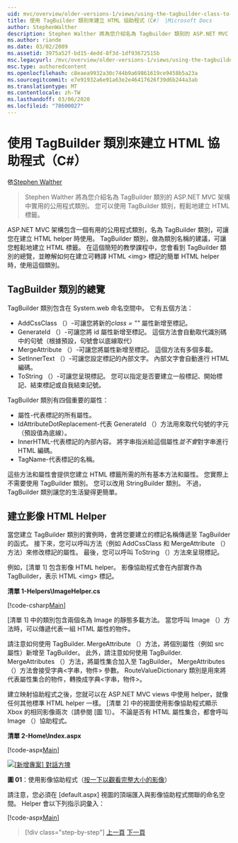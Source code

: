 ```yaml
---
uid: mvc/overview/older-versions-1/views/using-the-tagbuilder-class-to-build-html-helpers-cs
title: 使用 TagBuilder 類別來建立 HTML 協助程式（C#） |Microsoft Docs
author: StephenWalther
description: Stephen Walther 將為您介紹名為 TagBuilder 類別的 ASP.NET MVC 架構中實用的公用程式類別。 您可以輕鬆地使用 TagBuilder 類別 。
ms.author: riande
ms.date: 03/02/2009
ms.assetid: 3975a52f-bd15-4edd-8f3d-1df93672515b
msc.legacyurl: /mvc/overview/older-versions-1/views/using-the-tagbuilder-class-to-build-html-helpers-cs
msc.type: authoredcontent
ms.openlocfilehash: c8eaea9932a30c744b9a69861619ce9458b5a23a
ms.sourcegitcommit: e7e91932a6e91a63e2e46417626f39d6b244a3ab
ms.translationtype: MT
ms.contentlocale: zh-TW
ms.lasthandoff: 03/06/2020
ms.locfileid: "78600027"
---
```

# <a name="using-the-tagbuilder-class-to-build-html-helpers-c"></a>使用 TagBuilder 類別來建立 HTML 協助程式（C#）

依[Stephen Walther](https://github.com/StephenWalther)

> Stephen Walther 將為您介紹名為 TagBuilder 類別的 ASP.NET MVC 架構中實用的公用程式類別。 您可以使用 TagBuilder 類別，輕鬆地建立 HTML 標籤。

ASP.NET MVC 架構包含一個有用的公用程式類別，名為 TagBuilder 類別，可讓您在建立 HTML helper 時使用。 TagBuilder 類別，做為類別名稱的建議，可讓您輕鬆地建立 HTML 標籤。 在這個簡短的教學課程中，您會看到 TagBuilder 類別的總覽，並瞭解如何在建立可轉譯 HTML &lt;img&gt; 標記的簡單 HTML helper 時，使用這個類別。

## <a name="overview-of-the-tagbuilder-class"></a>TagBuilder 類別的總覽

TagBuilder 類別包含在 System.web 命名空間中。 它有五個方法：

- AddCssClass （）-可讓您將新的*class = ""* 屬性新增至標記。
- GenerateId （）-可讓您將 id 屬性新增至標記。 這個方法會自動取代識別碼中的句號（根據預設，句號會以底線取代）
- MergeAttribute （）-可讓您將屬性新增至標記。 這個方法有多個多載。
- SetInnerText （）-可讓您設定標記的內部文字。 內部文字會自動進行 HTML 編碼。
- ToString （）-可讓您呈現標記。 您可以指定是否要建立一般標記、開始標記、結束標記或自我結束記號。

TagBuilder 類別有四個重要的屬性：

- 屬性-代表標記的所有屬性。
- IdAttributeDotReplacement-代表 GenerateId （）方法用來取代句號的字元（預設值為底線）。
- InnerHTML-代表標記的內部內容。 將字串指派給這個屬性*並不會*對字串進行 HTML 編碼。
- TagName-代表標記的名稱。

這些方法和屬性會提供您建立 HTML 標籤所需的所有基本方法和屬性。 您實際上不需要使用 TagBuilder 類別。 您可以改用 StringBuilder 類別。 不過，TagBuilder 類別讓您的生活變得更簡單。

## <a name="creating-an-image-html-helper"></a>建立影像 HTML Helper

當您建立 TagBuilder 類別的實例時，會將您要建立的標記名稱傳遞至 TagBuilder 的函式。 接下來，您可以呼叫方法（例如 AddCssClass 和 MergeAttribute （）方法）來修改標記的屬性。 最後，您可以呼叫 ToString （）方法來呈現標記。

例如，[清單 1] 包含影像 HTML helper。 影像協助程式會在內部實作為 TagBuilder，表示 HTML &lt;img&gt; 標記。

**清單 1-Helpers\ImageHelper.cs**

[!code-csharp[Main](using-the-tagbuilder-class-to-build-html-helpers-cs/samples/sample1.cs)]

[清單 1] 中的類別包含兩個名為 Image 的靜態多載方法。 當您呼叫 Image （）方法時，可以傳遞代表一組 HTML 屬性的物件。

請注意如何使用 TagBuilder. MergeAttribute （）方法，將個別屬性（例如 src 屬性）新增至 TagBuilder。 此外，請注意如何使用 TagBuilder. MergeAttributes （）方法，將屬性集合加入至 TagBuilder。 MergeAttributes （）方法會接受字典&lt;字串，物件&gt; 參數。 RouteValueDictionary 類別是用來將代表屬性集合的物件，轉換成字典&lt;字串，物件&gt;。

建立映射協助程式之後，您就可以在 ASP.NET MVC views 中使用 helper，就像任何其他標準 HTML helper 一樣。 [清單 2] 中的視圖使用影像協助程式顯示 Xbox 的相同影像兩次（請參閱 [圖 1]）。 不論是否有 HTML 屬性集合，都會呼叫 Image （）協助程式。

**清單 2-Home\Index.aspx**

[!code-aspx[Main](using-the-tagbuilder-class-to-build-html-helpers-cs/samples/sample2.aspx)]

[![[新增專案] 對話方塊](using-the-tagbuilder-class-to-build-html-helpers-cs/_static/image1.jpg)](using-the-tagbuilder-class-to-build-html-helpers-cs/_static/image1.png)

**圖 01**：使用影像協助程式（[按一下以觀看完整大小的影像](using-the-tagbuilder-class-to-build-html-helpers-cs/_static/image2.png)）

請注意，您必須在 [default.aspx] 視圖的頂端匯入與影像協助程式關聯的命名空間。 Helper 會以下列指示詞彙入：

[!code-aspx[Main](using-the-tagbuilder-class-to-build-html-helpers-cs/samples/sample3.aspx)]

> [!div class="step-by-step"]
> [上一頁](creating-custom-html-helpers-cs.md)
> [下一頁](creating-page-layouts-with-view-master-pages-cs.md)
